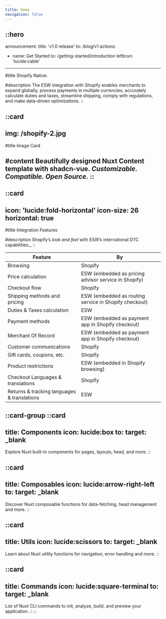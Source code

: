 ```yaml
---
title: Home
navigation: false
---
```


::hero
---
announcement:
  title: 'v1.0 release'
  to: /blog/v1
actions:
  - name: Get Started
    to: /getting-started/introduction
    leftIcon: 'lucide:cable'
---

#title
Shopify Native.

#description
The ESW integration with Shopify enables merchants to expand globally, process payments in multiple currencies, accurately calculate duties and taxes, streamline shipping, comply with regulations, and make data-driven optimizations.
::

::card
---
img: /shopify-2.jpg
---
#title
Image Card

#content
Beautifully designed **Nuxt Content** template with **shadcn-vue**. _Customizable. Compatible. Open Source._
::
---

::card
---
icon: 'lucide:fold-horizontal'
icon-size: 26
horizontal: true
---

#title
Integration Features

#description
Shopify’s *look and feel* with ESW’s international DTC capabilities._
::



| Feature                    | By                                                             |
|---------------------------|----------------------------------------------------------------|
| Browsing                  | Shopify                                                        |
| Price calculation         | ESW (embedded as pricing advisor service in Shopify)                                           |
| Checkout flow             | Shopify                                                        |
| Shipping methods and pricing | ESW (embedded as routing service in Shopify checkout) |
| Duties & Taxes calculation| ESW   |
| Payment methods           | ESW (embedded as payment app in Shopify checkout)       |
| Merchant Of Record        | ESW (embedded as payment app in Shopify checkout)       |
| Customer communications   | Shopify                                                        |
| Gift cards, coupons, etc. | Shopify                                                        |
| Product restrictions      | ESW (embedded in Shopify browsing)                       |
|Checkout Languages & translations | Shopify |
|Returns & tracking languages & translations | ESW |

::card-group
  ::card
  ---
  title: Components
  icon: lucide:box
  to: 
  target: _blank
  ---
  Explore Nuxt built-in components for pages, layouts, head, and more.
  ::

  ::card
  ---
  title: Composables
  icon: lucide:arrow-right-left
  to: 
  target: _blank
  ---
  Discover Nuxt composable functions for data-fetching, head management and more.
  ::

  ::card
  ---
  title: Utils
  icon: lucide:scissors
  to: 
  target: _blank
  ---
  Learn about Nuxt utility functions for navigation, error handling and more.
  ::

  ::card
  ---
  title: Commands
  icon: lucide:square-terminal
  to: 
  target: _blank
  ---
  List of Nuxt CLI commands to init, analyze, build, and preview your application.
  ::
::

